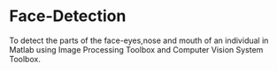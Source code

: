# Face-Detection
To detect the parts of the face-eyes,nose and mouth of an individual in Matlab using Image Processing Toolbox and Computer Vision System Toolbox.
